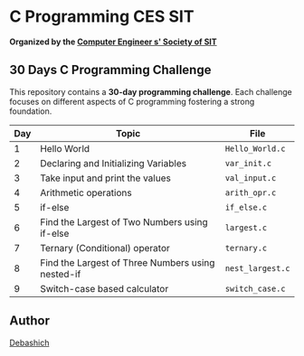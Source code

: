 # C Programming CES SIT
**Organized by the [Computer Engineer s' Society of SIT](https://www.linkedin.com/company/computer-engineers-society-sit/)**

## 30 Days C Programming Challenge
This repository contains a **30-day programming challenge**. Each challenge focuses on different aspects of C programming fostering a strong foundation. 

| Day | Topic | File |
| --- | --- | --- |
| 1   | Hello World | `Hello_World.c` |
| 2   | Declaring and Initializing Variables | `var_init.c` |
| 3   | Take input and print the values | `val_input.c` |
| 4   | Arithmetic operations | `arith_opr.c` |
| 5   | if-else | `if_else.c` |
| 6   | Find the Largest of Two Numbers using if-else | `largest.c` |
| 7   | Ternary (Conditional) operator | `ternary.c` |
| 8   | Find the Largest of Three Numbers using nested-if | `nest_largest.c` |
| 9   | Switch-case based calculator | `switch_case.c` |

## Author

[Debashich](https://github.com/Debashich)
